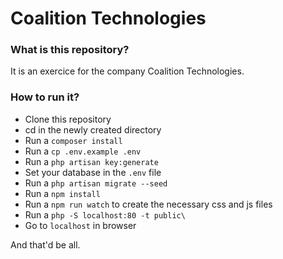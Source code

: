 # Coalition Technologies

### What is this repository?
It is an exercice for the company Coalition Technologies.

### How to run it?
* Clone this repository
* cd in the newly created directory
* Run a ```composer install```
* Run a ```cp .env.example .env```
* Run a ```php artisan key:generate```
* Set your database in the ```.env``` file
* Run a ```php artisan migrate --seed```
* Run a ```npm install```
* Run a ```npm run watch``` to create the necessary css and js files
* Run a ```php -S localhost:80 -t public\```
* Go to ```localhost``` in browser

And that'd be all.
